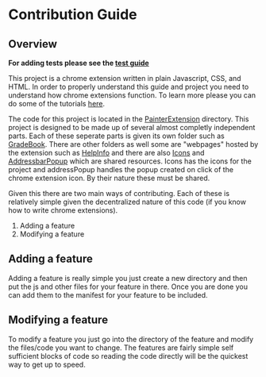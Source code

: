 # Contribution Guide

## Overview

**For adding tests please see the [test guide](Test.md)**

This project is a chrome extension written in plain Javascript, CSS, and HTML. In order to properly understand this guide and project you need to understand how chrome extensions function. To learn more please you can do some of the tutorials [here](https://developer.chrome.com/docs/extensions/get-started).

The code for this project is located in the [PainterExtension](../PainterExtension/) directory. This project is designed to be made up of several almost completly independent parts. Each of these seperate parts is given its own folder such as [GradeBook](../PainterExtension/GradeBook). There are other folders as well some are "webpages" hosted by the extension such as [HelpInfo](../PainterExtension/HelpInfo) and there are also [Icons](../PainterExtension/Icons) and [AddressbarPopup](../PainterExtension/AddressbarPopup) which are shared resources. Icons has the icons for the project and addressPopup handles the popup created on click of the chrome extension icon. By their nature these must be shared.

Given this there are two main ways of contributing. Each of these is relatively simple given the decentralized nature of this code (if you know how to write chrome extensions).
1. Adding a feature
2. Modifying a feature

## Adding a feature

Adding a feature is really simple you just create a new directory and then put the js and other files for your feature in there. Once you are done you can add them to the manifest for your feature to be included.

## Modifying a feature

To modify a feature you just go into the directory of the feature and modify the files/code you want to change. The features are fairly simple self sufficient blocks of code so reading the code directly will be the quickest way to get up to speed.
